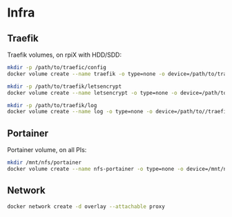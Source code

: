 # Infra

## Traefik

Traefik volumes, on rpiX with HDD/SDD:

```bash
mkdir -p /path/to/traefic/config
docker volume create --name traefik -o type=none -o device=/path/to/traefik/config -o o=bind

mkdir -p /path/to/traefik/letsencrypt
docker volume create --name letsencrypt -o type=none -o device=/path/to//traefik/letsencrypt -o o=bind

mkdir -p /path/to/traefik/log
docker volume create --name log -o type=none -o device=/path/to//traefik/log -o o=bind
```

## Portainer

Portainer volume, on all PIs:

```bash
mkdir /mnt/nfs/portainer
docker volume create --name nfs-portainer -o type=none -o device=/mnt/nfs/portainer -o o=bind
```

## Network

```bash
docker network create -d overlay --attachable proxy
```
